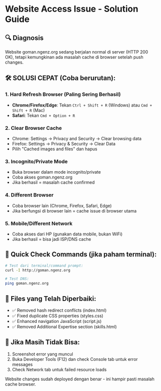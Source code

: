 # Website Access Issue - Solution Guide

## 🔍 Diagnosis
Website goman.ngenz.org sedang berjalan normal di server (HTTP 200 OK), tetapi kemungkinan ada masalah cache di browser setelah push changes.

## 🛠️ SOLUSI CEPAT (Coba berurutan):

### 1. **Hard Refresh Browser** (Paling Sering Berhasil)
- **Chrome/Firefox/Edge**: Tekan `Ctrl + Shift + R` (Windows) atau `Cmd + Shift + R` (Mac)
- **Safari**: Tekan `Cmd + Option + R`

### 2. **Clear Browser Cache**
- Chrome: Settings → Privacy and Security → Clear browsing data
- Firefox: Settings → Privacy & Security → Clear Data
- Pilih "Cached images and files" dan hapus

### 3. **Incognito/Private Mode**
- Buka browser dalam mode incognito/private
- Coba akses goman.ngenz.org
- Jika berhasil = masalah cache confirmed

### 4. **Different Browser**
- Coba browser lain (Chrome, Firefox, Safari, Edge)
- Jika berfungsi di browser lain = cache issue di browser utama

### 5. **Mobile/Different Network**
- Coba akses dari HP (gunakan data mobile, bukan WiFi)
- Jika berhasil = bisa jadi ISP/DNS cache

## 🎯 Quick Check Commands (jika paham terminal):
```bash
# Test dari terminal/command prompt:
curl -I http://goman.ngenz.org

# Test DNS:
ping goman.ngenz.org
```

## 📝 Files yang Telah Diperbaiki:
- ✅ Removed hash redirect conflicts (index.html)
- ✅ Fixed duplicate CSS properties (styles.css)
- ✅ Enhanced navigation JavaScript (script.js)
- ✅ Removed Additional Expertise section (skills.html)

## 🚨 Jika Masih Tidak Bisa:
1. Screenshot error yang muncul
2. Buka Developer Tools (F12) dan check Console tab untuk error messages
3. Check Network tab untuk failed resource loads

Website changes sudah deployed dengan benar - ini hampir pasti masalah cache browser.